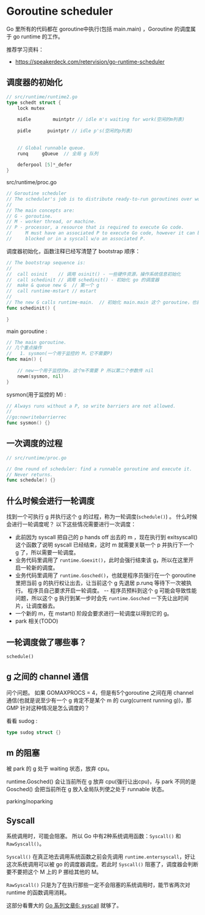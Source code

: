 # Goroutine scheduler  

Go 里所有的代码都在 goroutine中执行(包括 main.main) ，Goroutine 的调度属于 go runtime 的工作。  

推荐学习资料： 

* https://speakerdeck.com/retervision/go-runtime-scheduler   

## 调度器的初始化  


```go
// src/runtime/runtime2.go
type schedt struct {
    lock mutex
    
    midle        muintptr // idle m's waiting for work(空闲的m列表) 
    
    pidle      puintptr // idle p's(空闲的p列表)
    
    
    // Global runnable queue.
    runq     gQueue  // 全局 g 队列 
    
    deferpool [5]*_defer
}
``` 

src/runtime/proc.go


```go
// Goroutine scheduler
// The scheduler's job is to distribute ready-to-run goroutines over worker threads.
//
// The main concepts are:
// G - goroutine.
// M - worker thread, or machine.
// P - processor, a resource that is required to execute Go code.
//     M must have an associated P to execute Go code, however it can be
//     blocked or in a syscall w/o an associated P.
```
调度器初始化，函数注释已经写清楚了 bootstrap 顺序： 

```go
// The bootstrap sequence is:
//
//	call osinit    // 调用 osinit() - 一些硬件资源，操作系统信息初始化 
//	call schedinit // 调用 schedinit() - 初始化 go 的调度器
//	make & queue new G  // 第一个 g 
//	call runtime·mstart // mstart
//
// The new G calls runtime·main.  // 初始化 main.main 这个 goroutine，也就是主 goroutine  
func schedinit() {
	
}
```

main goroutine :  

```go
// The main goroutine.
// 几个重点操作 
//   1. sysmon(一个用于监控的 M，它不需要P)  
func main() {
	
    // new一个用于监控的m，这个m不需要 P 所以第二个参数传 nil 
    newm(sysmon, nil)
}
```

sysmon(用于监控的 M) : 

```go
// Always runs without a P, so write barriers are not allowed.
//
//go:nowritebarrierrec
func sysmon() {}
```

## 一次调度的过程 

```go
// src/runtime/proc.go  

// One round of scheduler: find a runnable goroutine and execute it.
// Never returns.
func schedule() {}
```

## 什么时候会进行一轮调度

找到一个可执行 g 并执行这个 g 的过程，称为一轮调度(`schedule()`) 。 什么时候会进行一轮调度呢？ 以下这些情况需要进行一次调度： 

* 此前因为 syscall 把自己的 p hands off 出去的 m ，现在执行到 exitsyscall() 这个函数了说明 syscall 已经结束，这时 m 就需要关联一个 p 并执行下一个 g 了，所以需要一轮调度。  
* 业务代码里调用了 `runtime.Goexit()`，此时会强行结束该 g，所以在这里开启一轮新的调度。    
* 业务代码里调用了 `runtime.Gosched()`，也就是程序员强行在一个 goroutine 里把当前 g 的执行权让出去，让当前这个 g 先退居 p.runq 等待下一次被执行。 程序员自己要求开启一轮调度。 -- 程序员预料到这个 g 可能会导致性能问题，所以这个 g 执行到某一步时会先 `runtime.Gosched` 一下先让出时间片，让调度器去。  
* 一个新的 m，在 mstart() 阶段会要求进行一轮调度以得到它的 g。   
* park 相关(TODO)  

## 一轮调度做了哪些事？  
`schedule()`  
 
## g 之间的 channel 通信 

问个问题。 如果 GOMAXPROCS = 4，但是有5个goroutine 之间在用 channel 通信(也就是说至少有一个 g 肯定不是某个 m 的 curg(current running g))，那 GMP 针对这种情况是怎么调度的？

看看 sudog :   
```go
type sudog struct {}
```

## m 的阻塞  

被 park 的 g 处于 waiting 状态，放弃 cpu。  

runtime.Gosched() 会让当前所在 g 放弃 cpu(强行让出cpu)，与 park 不同的是 Gosched() 会把当前所在 g 放入全局队列使之处于 runnable 状态。  

parking/noparking


## Syscall 

系统调用时，可能会阻塞。 所以 Go 中有2种系统调用函数：`Syscall()` 和 `RawSyscall()`。

`Syscall()` 在真正地去调用系统函数之前会先调用 `runtime.entersyscall`，好让这次系统调用可以被 go 的调度器调度。若此时 `Syscall()` 阻塞了，调度器会判断要不要把这个 M 上的 P 挪给其他的 M。

`RawSyscall()` 只是为了在执行那些一定不会阻塞的系统调用时，能节省两次对 runtime 的函数调用消耗。

这部分看曹大的 [Go 系列文章6: syscall](https://xargin.com/syscall/) 就够了。 